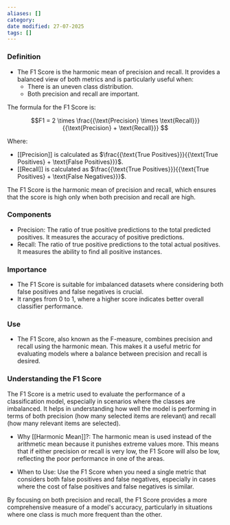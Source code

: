 ```yaml
---
aliases: []
category:
date modified: 27-07-2025
tags: []
---
```

### Definition
- The F1 Score is the harmonic mean of precision and recall. It provides a balanced view of both metrics and is particularly useful when:
  - There is an uneven class distribution.
  - Both precision and recall are important.

The formula for the F1 Score is:

$$F1 = 2 \times \frac{{\text{Precision} \times \text{Recall}}}{{\text{Precision} + \text{Recall}}} $$

Where:
- [[Precision]] is calculated as $\frac{{\text{True Positives}}}{{\text{True Positives} + \text{False Positives}}}$.
- [[Recall]] is calculated as $\frac{{\text{True Positives}}}{{\text{True Positives} + \text{False Negatives}}}$.

The F1 Score is the harmonic mean of precision and recall, which ensures that the score is high only when both precision and recall are high.

### Components
- Precision: The ratio of true positive predictions to the total predicted positives. It measures the accuracy of positive predictions.
- Recall: The ratio of true positive predictions to the total actual positives. It measures the ability to find all positive instances.

### Importance
- The F1 Score is suitable for imbalanced datasets where considering both false positives and false negatives is crucial.
- It ranges from 0 to 1, where a higher score indicates better overall classifier performance.

### Use
- The F1 Score, also known as the F-measure, combines precision and recall using the harmonic mean. This makes it a useful metric for evaluating models where a balance between precision and recall is desired.

### Understanding the F1 Score

The F1 Score is a metric used to evaluate the performance of a classification model, especially in scenarios where the classes are imbalanced. It helps in understanding how well the model is performing in terms of both precision (how many selected items are relevant) and recall (how many relevant items are selected).

- Why [[Harmonic Mean]]?: The harmonic mean is used instead of the arithmetic mean because it punishes extreme values more. This means that if either precision or recall is very low, the F1 Score will also be low, reflecting the poor performance in one of the areas.

- When to Use: Use the F1 Score when you need a single metric that considers both false positives and false negatives, especially in cases where the cost of false positives and false negatives is similar.

By focusing on both precision and recall, the F1 Score provides a more comprehensive measure of a model's accuracy, particularly in situations where one class is much more frequent than the other.